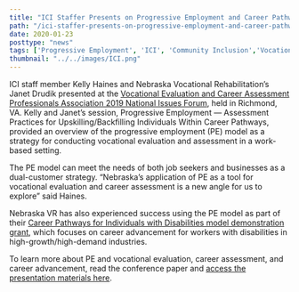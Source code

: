```yaml
---
title: "ICI Staffer Presents on Progressive Employment and Career Pathways"
path: "/ici-staffer-presents-on-progressive-employment-and-career-pathways"
date: 2020-01-23
posttype: "news"
tags: ['Progressive Employment', 'ICI', 'Community Inclusion','Vocational Rehabilitation', 'Employment']
thumbnail: "../../images/ICI.png"
---
```


ICI staff member Kelly Haines and Nebraska Vocational Rehabilitation’s Janet Drudik presented at the [Vocational Evaluation and Career Assessment Professionals Association 2019 National Issues Forum](https://vecap.org/), held in Richmond, VA. Kelly and Janet’s session, Progressive Employment — Assessment Practices for Upskilling/Backfilling Individuals Within Career Pathways, provided an overview of the progressive employment (PE) model as a strategy for conducting vocational evaluation and assessment in a work-based setting.

The PE model can meet the needs of both job seekers and businesses as a dual-customer strategy. “Nebraska’s application of PE as a tool for vocational evaluation and career assessment is a new angle for us to explore” said Haines.

Nebraska VR has also experienced success using the PE model as part of their [Career Pathways for Individuals with Disabilities model demonstration grant](http://www.vr.nebraska.gov/pathways/), which focuses on career advancement for workers with disabilities in high-growth/high-demand industries.

To learn more about PE and vocational evaluation, career assessment, and career advancement, read the conference paper and [access the presentation materials here](https://www.explorevr.org/content/vermont-progressive-employment-model).
